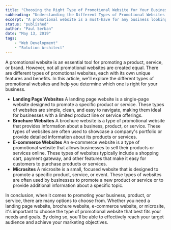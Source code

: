 ```yaml
---
title: "Choosing the Right Type of Promotional Website for Your Business"
subheading: "Understanding the Different Types of Promotional Websites and Their Benefits"
excerpt: "A promotional website is a must-have for any business looking to reach its target audience and promote its products or services. But with so many options available, choosing the right type of promotional website can be overwhelming. From landing pages to e-commerce sites, each type offers its own unique benefits and features. Understanding the different types of promotional websites and their benefits is key to choosing the right one for your business."
status: "published"
author: "Paul Serban"
date: "May 13, 2019"
tags:
    - "Web Development"
    - "Solution Architect"
---
```


A promotional website is an essential tool for promoting a product, service, or brand. However, not all promotional websites are created equal. There are different types of promotional websites, each with its own unique features and benefits. In this article, we'll explore the different types of promotional websites and help you determine which one is right for your business.

- **Landing Page Websites**
A landing page website is a single-page website designed to promote a specific product or service. These types of websites are simple, clean, and easy to navigate, making them ideal for businesses with a limited product line or service offerings.
- **Brochure Websites**
A brochure website is a type of promotional website that provides information about a business, product, or service. These types of websites are often used to showcase a company's portfolio or provide detailed information about its products or services.
- **E-commerce Websites**
An e-commerce website is a type of promotional website that allows businesses to sell their products or services online. These types of websites typically include a shopping cart, payment gateway, and other features that make it easy for customers to purchase products or services.
- **Microsites**
A microsite is a small, focused website that is designed to promote a specific product, service, or event. These types of websites are often used by businesses to promote a new product or service or to provide additional information about a specific topic.

In conclusion, when it comes to promoting your business, product, or service, there are many options to choose from. Whether you need a landing page website, brochure website, e-commerce website, or microsite, it's important to choose the type of promotional website that best fits your needs and goals. By doing so, you'll be able to effectively reach your target audience and achieve your marketing objectives.